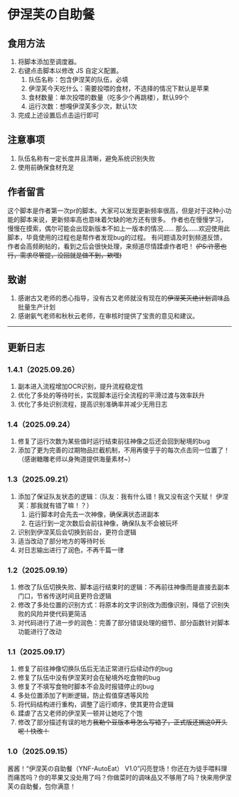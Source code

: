 # 伊涅芙の自助餐


## 食用方法
1. 将脚本添加至调度器。
2. 右键点击脚本以修改 JS 自定义配置。
    1. 队伍名称：包含伊涅芙的队伍，必填
    2. 伊涅芙今天吃什么：需要投喂的食材，不选择的情况下默认是苹果
    3. 食材数量：单次投喂的数量（吃多少个再跳楼），默认99个
    4. 运行次数：想嘎伊涅芙多少次，默认1次
3. 完成上述设置后点击运行即可


## 注意事项
1. 队伍名称有一定长度并且清晰，避免系统识别失败
2. 使用前确保食材充足


## 作者留言
这个脚本是作者第一次pr的脚本。大家可以发现更新频率很高，但是对于这种小功能的脚本来说，更新频率高也意味着欠缺的地方还有很多。
作者也在慢慢学习，慢慢在摸索，偶尔可能会出现新版本不如上一版本的情况……
那么……欢迎使用此脚本，毕竟使用的过程也是帮作者发现bug的过程。
有问题请及时到频道反馈，作者会高频刷帖的，看到之后会很快处理，来频道尽情蹂虐作者吧！
~~(PS:许愿也行，需求尽管提，没回就是做不到，欸嘿)~~


## 致谢
1. 感谢古又老师的悉心指导，没有古又老师就没有现在的~~伊涅芙灭绝计划~~调味品批量生产计划
2. 感谢氨气老师和秋秋云老师，在审核时提供了宝贵的意见和建议。
---------------------------------------------------------------------------------------------------------------------------------
## 更新日志
### 1.4.1（2025.09.26）
1. 副本进入流程增加OCR识别，提升流程稳定性
2. 优化了多处的等待时长，实现脚本运行全流程的平滑过渡与效率跃升
3. 优化了多处识别流程，提高识别准确率并减少无用日志
### 1.4（2025.09.24）
1. 修复了运行次数为某些值时运行结束前往神像之后还会回到秘境的bug
2. 添加了更为完善的过期物品拦截机制，不用再傻乎乎的每次点击同一位置了！（感谢糖雕老师以身殉道提供海量素材~）
### 1.3（2025.09.21）
1. 添加了保证队友状态的逻辑：（队友：我有什么错！我又没有这个天赋！    伊涅芙：那我就有错了嘛！？）
    1. 运行脚本时会先去一次神像，确保满状态进副本
    2. 在运行到一定次数后会前往神像，确保队友不会被玩坏
2. 识别到伊涅芙后会切换到前台，更符合逻辑
3. 适当改动了部分地方的等待时长
4. 对日志输出进行了润色，不再千篇一律
### 1.2（2025.09.19）
1. 修改了队伍切换失败、脚本运行结束时的逻辑：不再前往神像而是直接去副本门口，节省传送时间且更符合逻辑
2. 修改了多处位置的识别方式：将原本的文字识别改为图像识别，降低了识别失败的风险并使代码更简洁
3. 对代码进行了进一步的润色：完善了部分错误处理的细节、部分函数针对脚本功能进行了改动
### 1.1（2025.09.17）
1. 修复了前往神像切换队伍后无法正常进行后续动作的bug
2. 修复了队伍中没有伊涅芙时会在秘境外吃食物的bug
3. 修复了不填写食物时脚本不会及时报错停止的bug
4. 多处位置添加了判断逻辑，防止假值穿透等风险
5. 将代码结构进行重构，调整了运行顺序，使其更符合逻辑
6. 蹂虐了古又老师的伊涅芙一顿并让她吃了个饱
7. 修改了部分描述有误的地方~~我勒个豆版本号怎么写错了，正式版还搁这0开头呢！快改！~~
### 1.0（2025.09.15）
酱酱！“伊涅芙の自助餐（YNF-AutoEat） V1.0”闪亮登场！你还在为徒手喂料理而痛苦吗？你的苹果又没处用了吗？你做菜时的调味品又不够用了吗？快来用伊涅芙の自助餐，包你满意！
   